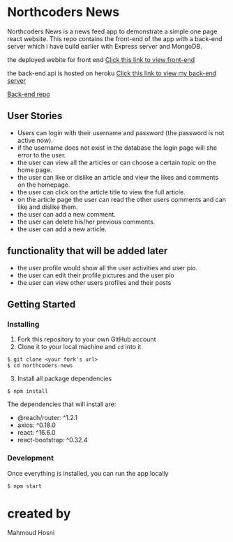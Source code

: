 # Northcoders News

Northcoders News is a news feed app to demonstrate a simple one page react website. This repo contains the front-end of the app with a back-end server which i have build earlier with Express server and MongoDB.

the deployed webite for front end
[Click this link to view front-end](https://minia-news.netlify.com/)

the back-end api is hosted on heroku
[Click this link to view my back-end server](https://quiet-thicket-37970.herokuapp.com/)

[Back-end repo](https://github.com/rigorsaif/BE2-northcoders-news)

## User Stories

- Users can login with their username and password (the password is not active now).
- if the username does not exist in the database the login page will she error to the user.
- the user can view all the articles or can choose a certain topic on the home page.
- the user can like or dislike an article and view the likes and comments on the homepage.
- the user can click on the article title to view the full article.
- on the article page the user can read the other users comments and can like and dislike them.
- the user can add a new comment.
- the user can delete his/her previous comments.
- the user can add a new article.

## functionality that will be added later

- the user profile would show all the user activities and user pio.
- the user can edit their profile pictures and the user pio
- the user can view other users profiles and their posts

## Getting Started

### Installing

1. Fork this repository to your own GitHub account
2. Clone it to your local machine and `cd` into it

```
$ git clone <your fork's url>
$ cd northcoders-news
```

3. Install all package dependencies

```
$ npm install
```

The dependencies that will install are:

- @reach/router: ^1.2.1
- axios: ^0.18.0
- react: ^16.6.0
- react-bootstrap: ^0.32.4

### Development

Once everything is installed, you can run the app locally

```
$ npm start
```

# created by

Mahmoud Hosni
